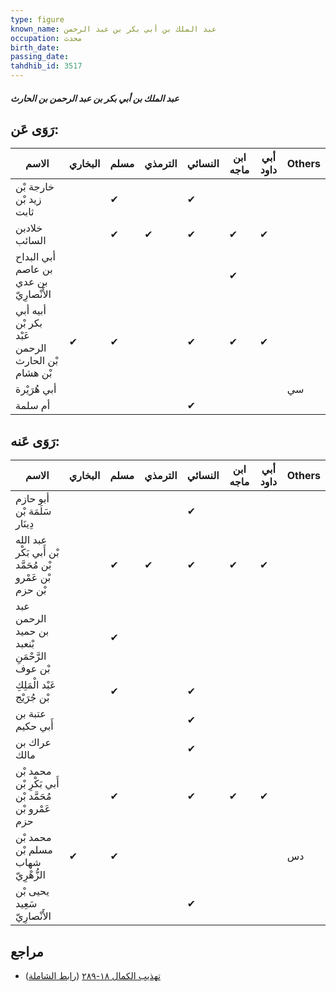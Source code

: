 ```yaml
---
type: figure
known_name: عبد الملك بن أبي بكر بن عبد الرحمن
occupation: محدث
birth_date:
passing_date:
tahdhib_id: 3517
---
```

##### عبد الملك بن أبي بكر بن عبد الرحمن بن الحارث

## رَوَى عَن:
| الاسم                                             | البخاري | مسلم | الترمذي | النسائي | ابن ماجه | أبي داود | Others |
| ------------------------------------------------- | ------- | ---- | ------- | ------- | -------- | -------- | ------ |
| خارجة بْن زيد بْن ثابت                            |         | ✔    |         | ✔       |          |          |        |
| خلادبن السائب                                     |         | ✔    | ✔       | ✔       | ✔        | ✔        |        |
| أبي البداح بن عاصم بن عدي الأَنْصارِيّ            |         |      |         |         | ✔        |          |        |
| أبيه أبي بكر بْن عَبْد الرحمن بْن الحارث بْن هشام | ✔       | ✔    |         | ✔       | ✔        | ✔        |        |
| أبي هُرَيْرة                                      |         |      |         |         |          |          | سي     |
| أم سلمة                                           |         |      |         | ✔       |          |          |        |
## رَوَى عَنه:
| الاسم                                                   | البخاري | مسلم | الترمذي | النسائي | ابن ماجه | أبي داود | Others |
| ------------------------------------------------------- | ------- | ---- | ------- | ------- | -------- | -------- | ------ |
| أبو حازم سَلَمَة بْن دِينَار                            |         |      |         | ✔       |          |          |        |
| عبد الله بْن أَبي بَكْر بْن مُحَمَّد بْن عَمْرو بْن حزم |         | ✔    | ✔       | ✔       | ✔        | ✔        |        |
| عبد الرحمن بن حميد بْنعبد الرَّحْمَنِ بْن عوف           |         | ✔    |         |         |          |          |        |
| عَبْد الْمَلِكِ بْن جُرَيْج                             |         | ✔    |         | ✔       |          |          |        |
| عتبة بن أَبي حكيم                                       |         |      |         | ✔       |          |          |        |
| عراك بن مالك                                            |         |      |         | ✔       |          |          |        |
| محمد بْن أَبي بَكْرِ بْن مُحَمَّد بْن عَمْرو بْن حزم    |         | ✔    |         | ✔       | ✔        | ✔        |        |
| محمد بْن مسلم بْن شهاب الزُّهْرِيّ                      | ✔       | ✔    |         |         |          |          | دس     |
| يحيى بْن سَعِيد الأَنْصارِيّ                            |         |      |         | ✔       |          |          |        |
## مراجع
- [تهذيب الكمال ١٨-٢٨٩](obsidian://open?vault=Tahdhib-al-Kamal&file=Figures/٣٥١٧-عبد%20الملك%20بن%20أبي%20بكر%20بن%20عبد%20الرحمن%20بن%20الحارث) ([رابط الشاملة](https://shamela.ws/book/3722/9322))